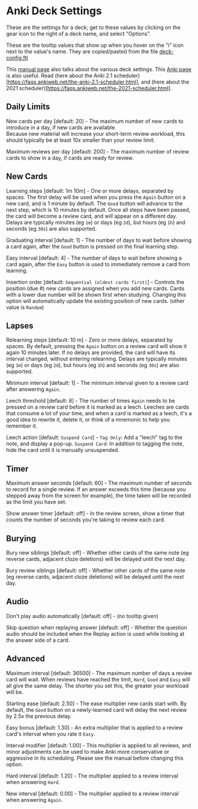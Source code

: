 # Anki Deck Settings

These are the settings for a deck; get to these values by clicking on the gear icon to the right of a deck name, and 
select "Options".

These are the tooltip values that show up when you hover on the "i" icon next to the value's name.  They are 
copied/pasted from the file [deck-config.ftl](https://github.com/ankitects/anki/blob/main/ftl/core/deck-config.ftl)

This [manual page](https://docs.ankiweb.net/deck-options.html) also talks about the various deck settings.
This [Anki page](https://faqs.ankiweb.net/what-spaced-repetition-algorithm.html) is also useful.  Read 
(here about the Anki 2.1 scheduler)[https://faqs.ankiweb.net/the-anki-2.1-scheduler.html], and 
(here about the 2021 scheduler)[https://faqs.ankiweb.net/the-2021-scheduler.html]. 


## Daily Limits

New cards per day [default: 20] - The maximum number of new cards to introduce in a day, if new cards are available.  
Because new material will increase your short-term review workload, this should typically be at least 10x smaller than 
your review limit.

Maximum reviews per day [default: 200] - The maximum number of review cards to show in a day, if cards are ready for 
review.


## New Cards

Learning steps [default: 1m 10m] - One or more delays, separated by spaces. The first delay will be used when you press 
the `Again` button on a new card, and is 1 minute by default. The `Good` button will advance to the next step, which is 
10 minutes by default. Once all steps have been passed, the card will become a review card, and will appear on a 
different day. Delays are typically minutes (eg `1m`) or days (eg `2d`), but hours (eg `1h`) and seconds (eg `30s`) 
are also supported.

Graduating interval [default: 1] -  The number of days to wait before showing a card again, after the `Good` button is 
pressed on the final learning step.

Easy interval [default: 4] - The number of days to wait before showing a card again, after the `Easy` button is used to 
immediately remove a card from learning.

Insertion order [default: `Sequential (oldest cards first)`] - Controls the position (due #) new cards are assigned when 
you add new cards. Cards with a lower due number will be shown first when studying. Changing this option will automatically 
update the existing position of new cards. (other value is `Random`)


## Lapses

Relearning steps [default: 10 m] - Zero or more delays, separated by spaces. By default, pressing the `Again` button on 
a review card will show it again 10 minutes later. If no delays are provided, the card will have its interval changed, 
without entering relearning. Delays are typically minutes (eg `1m`) or days (eg `2d`), but hours (eg `1h`) and seconds 
(eg `30s`) are also supported.

Minimum interval [default: 1] - The minimum interval given to a review card after answering `Again`.

Leech threshold [default: 8] - The number of times `Again` needs to be pressed on a review card before it is marked as
a leech. Leeches are cards that consume a lot of your time, and when a card is marked as a leech, it's a good idea to 
rewrite it, delete it, or think of a mnemonic to help you remember it.

Leech action [default: `Suspend Card`] -  `Tag Only`: Add a "leech" tag to the note, and display a pop-up. 
`Suspend Card`: In addition to tagging the note, hide the card until it is manually unsuspended.


## Timer
 
Maximum answer seconds [default: 60] - The maximum number of seconds to record for a single review. If an answer exceeds 
this time (because you stepped away from the screen for example), the time taken will be recorded as the limit you have 
set.

Show answer timer [default: off] - In the review screen, show a timer that counts the number of seconds you're taking 
to review each card.


## Burying

Bury new siblings [default: off] - Whether other cards of the same note (eg reverse cards, adjacent cloze deletions) 
will be delayed until the next day.

Bury review siblings [default: off] - Whether other cards of the same note (eg reverse cards, adjacent cloze deletions) 
will be delayed until the next day.


## Audio 

Don't play audio automatically [default: off] - (no tooltip given)

Skip question when replaying answer [default: off] - Whether the question audio should be included when the Replay action is used 
while looking at the answer side of a card.


## Advanced

Maximum interval [default: 36500] - The maximum number of days a review card will wait. When reviews have reached the 
limit, `Hard`, `Good` and `Easy` will all give the same delay. The shorter you set this, the greater your workload will 
be.

Starting ease [default: 2.50] - The ease multiplier new cards start with. By default, the `Good` button on a 
newly-learned card will delay the next review by 2.5x the previous delay.

Easy bonus [default: 1.30] - An extra multiplier that is applied to a review card's interval when you rate it `Easy`.

Interval modifier [default: 1.00] - This multiplier is applied to all reviews, and minor adjustments can be used to 
make Anki more conservative or aggressive in its scheduling. Please see the manual before changing this option.

Hard interval [default: 1.20] - The multiplier applied to a review interval when answering `Hard`.

New interval [default: 0.00] - The multiplier applied to a review interval when answering `Again`.










